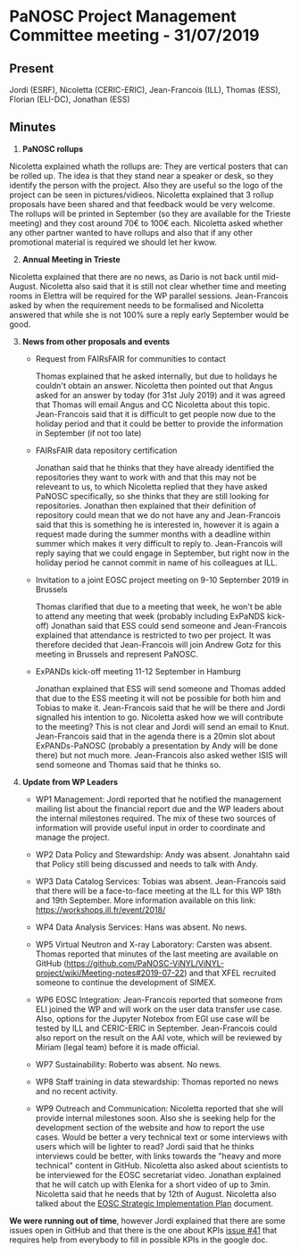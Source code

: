 PaNOSC Project Management Committee meeting - 31/07/2019
=======================================================================

Present
-------

Jordi (ESRF), Nicoletta (CERIC-ERIC), Jean-Francois (ILL), Thomas (ESS), Florian (ELI-DC), Jonathan (ESS)


Minutes
-------

1. **PaNOSC rollups**

Nicoletta explained whath the rollups are: They are vertical posters that can be rolled up. The idea is that they stand near
a speaker or desk, so they identify the person with the project. Also they are useful so the logo of the project can be seen
in pictures/vidieos. Nicoletta explained that 3 rollup proposals have been shared and that feedback would be very welcome.
The rollups will be printed in September (so they are available for the Trieste meeting) and they cost around 70€ to 100€ each.
Nicoletta asked whether any other partner wanted to have rollups and also that if any other promotional material is required we 
should let her kwow.

2. **Annual Meeting in Trieste**

Nicoletta explained that there are no news, as Dario is not back until mid-August. Nicoletta also said that it is still not clear
whether time and meeting rooms in Elettra will be required for the WP parallel sessions. Jean-Francois asked by when the requirement
needs to be formalised and Nicoletta answered that while she is not 100% sure a reply early September would be good.
    
3. **News from other proposals and events**
    * Request from FAIRsFAIR for communities to contact
    
      Thomas explained that he asked internally, but due to holidays he couldn't obtain an answer. Nicoletta then pointed out that
Angus asked for an answer by today (for 31st July 2019) and it was agreed that Thomas will email Angus and CC Nicoletta about this
topic. Jean-Francois said that it is difficult to get people now due to the holiday period and that it could be better to provide
the information in September (if not too late)

    * FAIRsFAIR data repository certification
    
      Jonathan said that he thinks that they have already identified the repositories they want to work with and that this may not
be releveant to us, to which Nicoletta replied that they have asked PaNOSC specifically, so she thinks that they are still looking
for repositories. Jonathan then explained that their definition of repository could mean that we do not have any and Jean-Francois
said that this is something he is interested in, however it is again a request made during the summer months with a deadline within
summer which makes it very difficult to reply to. Jean-Francois will reply saying that we could engage in September, but right now
in the holiday period he cannot commit in name of his colleagues at ILL.

    * Invitation to a joint EOSC project meeting on 9-10 September 2019 in Brussels
    
      Thomas clarified that due to a meeting that week, he won't be able to attend any meeting that week (probably including ExPaNDS kick-off)
Jonathan said that ESS could send someone and Jean-Francois explained that attendance is restricted to two per project. It was
therefore decided that Jean-Francois will join Andrew Gotz for this meeting in Brussels and represent PaNOSC.

    * ExPANDs kick-off meeting 11-12 September in Hamburg
    
      Jonathan explained  that ESS will send someone and Thomas added that due to the ESS meeting it will not be possible for both him and Tobias to make it. Jean-Francois said that he will be there and Jordi signalled his intention to go.
Nicoletta asked how we will contribute to the meeting? This is not clear and Jordi will send an email to Knut. Jean-Francois said
that in the agenda there is a 20min slot about ExPANDs-PaNOSC (probably a presentation by Andy will be done there) but not much more.
Jean-Francois also asked wether ISIS will send someone and Thomas said that he thinks so.


4. **Update from WP Leaders**
    * WP1 Management: Jordi reported that he notified the management mailing list about the financial report due and the WP leaders
    about the internal milestones required. The mix of these two sources of information will provide useful input in order to 
    coordinate and manage the project.
    
    * WP2 Data Policy and Stewardship: Andy was absent. Jonahtahn said that Policy still being discussed and needs to talk with Andy.
    
    * WP3 Data Catalog Services: Tobias was absent. Jean-Francois said that there will be a face-to-face meeting at the ILL for 
    this WP 18th and 19th September. More information available on this link: https://workshops.ill.fr/event/2018/
    
    * WP4 Data Analysis Services: Hans was absent. No news.
    
    * WP5 Virtual Neutron and X-ray Laboratory: Carsten was absent. Thomas reported that minutes of the last meeting are available on GitHub (https://github.com/PaNOSC-ViNYL/ViNYL-project/wiki/Meeting-notes#2019-07-22) and that XFEL recruited someone to continue the development of SIMEX.
    
    * WP6 EOSC Integration: Jean-Francois reported that someone from ELI joined the WP and will work on the user data transfer use
    case. Also, options for the Jupyter Notebox from EGI use case will be tested by ILL and CERIC-ERIC in September. Jean-Francois
    could also report on the result on the AAI vote, which will be reviewed by Miriam (legal team) before it is made official.
    
    * WP7 Sustainability: Roberto was absent. No news.
    
    * WP8 Staff training in data stewardship: Thomas reported no news and no recent activity.
    
    * WP9 Outreach and Communication: Nicoletta reported that she will provide internal milestones soon. Also she is seeking help
    for the development section of the website and how to report the use cases. Would be better a very technical text or some 
    interviews with users which will be lighter to read? Jordi said that he thinks interviews could be better, with links towards
    the "heavy and more technical" content in GitHub. Nicoletta also asked about scientists to be interviewed for the EOSC secretariat
    video. Jonathan explained that he will catch up with Elenka for a short video of up to 3min. Nicoletta said that he needs that 
    by 12th of August. Nicoletta also talked about the [EOSC Strategic Implementation Plan](https://publications.europa.eu/en/publication-detail/-/publication/78ae5276-ae8e-11e9-9d01-01aa75ed71a1) document.

**We were running out of time**, however Jordi explained that there are some issues open in GitHub and that there is the one about
KPIs [issue #41](https://github.com/panosc-eu/panosc/issues/41) that requires help from everybody to fill in possible KPIs in the 
google doc.

